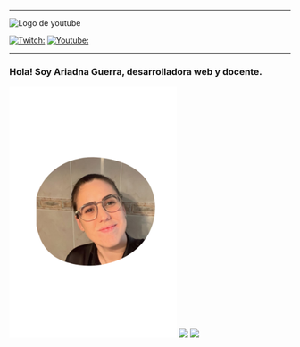 ***

<img src='https://github.com/Ariadnaguerramar/ariadnaguerramar/blob/main/BANNERGITHUB.png' alt='Logo de youtube' width='1000px'/>


[![Twitch:](https://img.shields.io/twitch/status/ManzDev?label=Twitch&style=social)](https://twitch.tv/ManzDev)
[![Youtube:](https://img.shields.io/youtube/channel/subscribers/UCgZoKiTvvpEnr1zI6Kv_i7A)](https://youtube.com/@ManzDev)

---

### Hola! Soy Ariadna Guerra, desarrolladora web y docente.
<img src='https://github.com/Ariadnaguerramar/ariadnaguerramar/blob/main/perfil.png' width='300px'/>
<img src='https://static.wikia.nocookie.net/videojuego/images/7/74/Ms.jpeg/revision/latest/scale-to-width-down/1200?cb=20140609145003' width='300px'/>
<img src='https://i.vimeocdn.com/player/850888?sig=59226c4def783f78f0c9eb864d1895785f5237daa246cdf6240f9f5b3ebeef98&v=1' width='300px'/>
